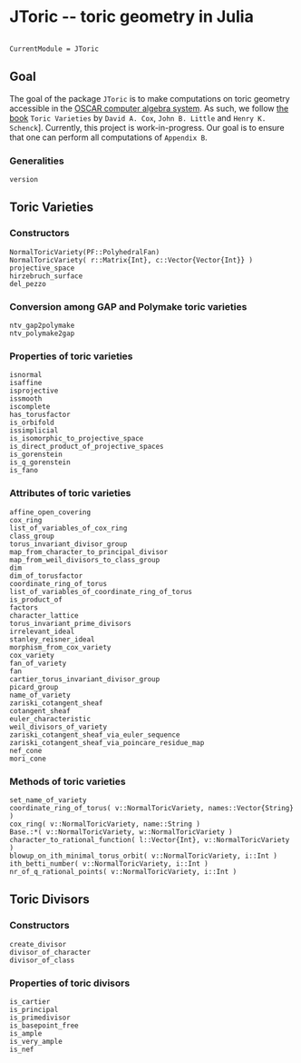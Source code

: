 # JToric -- toric geometry in Julia

```@contents
```

```@meta
CurrentModule = JToric
```

## Goal

The goal of the package `JToric` is to make computations on toric geometry accessible in the [OSCAR computer algebra system](https://oscar.computeralgebra.de/). As such, we follow [the book](https://www.ams.org/publications/authors/books/postpub/gsm-124) `Toric Varieties` by `David A. Cox`, `John B. Little` and `Henry K. Schenck`]. Currently, this project is work-in-progress. Our goal is to ensure that one can perform all computations of `Appendix B`.


### Generalities

```@docs
version
```

## Toric Varieties

### Constructors

```@docs
NormalToricVariety(PF::PolyhedralFan)
NormalToricVariety( r::Matrix{Int}, c::Vector{Vector{Int}} )
projective_space
hirzebruch_surface
del_pezzo
```

### Conversion among GAP and Polymake toric varieties

```@docs
ntv_gap2polymake
ntv_polymake2gap
```

### Properties of toric varieties

```@docs
isnormal
isaffine
isprojective
issmooth
iscomplete
has_torusfactor
is_orbifold
issimplicial
is_isomorphic_to_projective_space
is_direct_product_of_projective_spaces
is_gorenstein
is_q_gorenstein
is_fano
```

### Attributes of toric varieties

```@docs
affine_open_covering
cox_ring
list_of_variables_of_cox_ring
class_group
torus_invariant_divisor_group
map_from_character_to_principal_divisor
map_from_weil_divisors_to_class_group
dim
dim_of_torusfactor
coordinate_ring_of_torus
list_of_variables_of_coordinate_ring_of_torus
is_product_of
factors
character_lattice
torus_invariant_prime_divisors
irrelevant_ideal
stanley_reisner_ideal
morphism_from_cox_variety
cox_variety
fan_of_variety
fan
cartier_torus_invariant_divisor_group
picard_group
name_of_variety
zariski_cotangent_sheaf
cotangent_sheaf
euler_characteristic
weil_divisors_of_variety
zariski_cotangent_sheaf_via_euler_sequence
zariski_cotangent_sheaf_via_poincare_residue_map
nef_cone
mori_cone
```


### Methods of toric varieties

```@docs
set_name_of_variety
coordinate_ring_of_torus( v::NormalToricVariety, names::Vector{String} )
cox_ring( v::NormalToricVariety, name::String )
Base.:*( v::NormalToricVariety, w::NormalToricVariety )
character_to_rational_function( l::Vector{Int}, v::NormalToricVariety )
blowup_on_ith_minimal_torus_orbit( v::NormalToricVariety, i::Int )
ith_betti_number( v::NormalToricVariety, i::Int )
nr_of_q_rational_points( v::NormalToricVariety, i::Int )
```


## Toric Divisors

### Constructors

```@docs
create_divisor
divisor_of_character
divisor_of_class
```

### Properties of toric divisors

```@docs
is_cartier
is_principal
is_primedivisor
is_basepoint_free
is_ample
is_very_ample
is_nef
```
